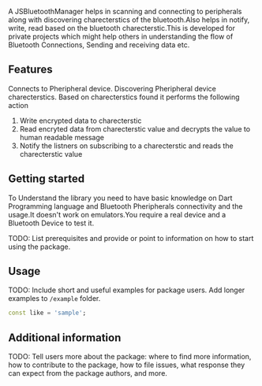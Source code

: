 <!--
This README describes the package. If you publish this package to pub.dev,
this README's contents appear on the landing page for your package.

For information about how to write a good package README, see the guide for
[writing package pages](https://dart.dev/guides/libraries/writing-package-pages).

For general information about developing packages, see the Dart guide for
[creating packages](https://dart.dev/guides/libraries/create-library-packages)
and the Flutter guide for
[developing packages and plugins](https://flutter.dev/developing-packages).
-->

A JSBluetoothManager helps in scanning and connecting to peripherals along with discovering charecterstics of the bluetooth.Also helps in notify, write, read based on the bluetooth charecterstic.This is developed for private projects which might help others in understanding the flow of Bluetooth Connections, Sending and receiving data etc.

## Features
Connects to Pheripheral device.
Discovering Pheripheral device charecterstics.
Based on charecterstics found it performs the following action
 1. Write encrypted data to charecterstic 
 2. Read encryted data from charecterstic value and decrypts the value to human readable message
 3. Notify the listners on subscribing to a charecterstic and reads the charecterstic value

## Getting started

To Understand the library you need to have basic knowledge on Dart Programming language and Bluetooth Pheripherals connectivity and the usage.It doesn't work on emulators.You require a real device and a Bluetooth Device to test it.

TODO: List prerequisites and provide or point to information on how to
start using the package.

## Usage

TODO: Include short and useful examples for package users. Add longer examples
to `/example` folder.

```dart
const like = 'sample';
```

## Additional information

TODO: Tell users more about the package: where to find more information, how to
contribute to the package, how to file issues, what response they can expect
from the package authors, and more.
